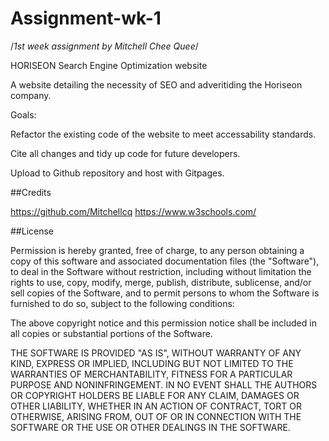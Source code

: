 # Assignment-wk-1
/*1st week assignment by Mitchell Chee Quee*/

HORISEON Search Engine Optimization website

A website detailing the necessity of SEO and adveritiding the Horiseon company.

Goals:
   
   Refactor the existing code of the website to meet accessability standards.
   
   Cite all changes and tidy up code for future developers.
   
   Upload to Github repository and host with Gitpages. 

##Credits

https://github.com/Mitchellcq
https://www.w3schools.com/


##License

Permission is hereby granted, free of charge, to any person obtaining a copy of this software and associated documentation files (the "Software"), to deal in the Software without restriction, including without limitation the rights to use, copy, modify, merge, publish, distribute, sublicense, and/or sell copies of the Software, and to permit persons to whom the Software is furnished to do so, subject to the following conditions:

The above copyright notice and this permission notice shall be included in all copies or substantial portions of the Software.

THE SOFTWARE IS PROVIDED "AS IS", WITHOUT WARRANTY OF ANY KIND, EXPRESS OR IMPLIED, INCLUDING BUT NOT LIMITED TO THE WARRANTIES OF MERCHANTABILITY, FITNESS FOR A PARTICULAR PURPOSE AND NONINFRINGEMENT. IN NO EVENT SHALL THE AUTHORS OR COPYRIGHT HOLDERS BE LIABLE FOR ANY CLAIM, DAMAGES OR OTHER LIABILITY, WHETHER IN AN ACTION OF CONTRACT, TORT OR OTHERWISE, ARISING FROM, OUT OF OR IN CONNECTION WITH THE SOFTWARE OR THE USE OR OTHER DEALINGS IN THE SOFTWARE.
